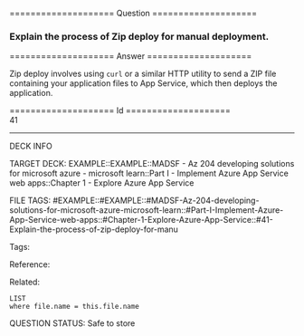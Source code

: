 ==================== Question ====================  

### Explain the process of Zip deploy for manual deployment.  

==================== Answer ====================  

Zip deploy involves using `curl` or a similar HTTP utility to send a ZIP file containing your application files to App Service, which then deploys the application.

==================== Id ====================  
41

---

DECK INFO

TARGET DECK: EXAMPLE::EXAMPLE::MADSF - Az 204 developing solutions for microsoft azure - microsoft learn::Part I - Implement Azure App Service web apps::Chapter 1 - Explore Azure App Service

FILE TAGS: #EXAMPLE::#EXAMPLE::#MADSF-Az-204-developing-solutions-for-microsoft-azure-microsoft-learn::#Part-I-Implement-Azure-App-Service-web-apps::#Chapter-1-Explore-Azure-App-Service::#41-Explain-the-process-of-zip-deploy-for-manu

Tags:

Reference:

Related:

```dataview
LIST
where file.name = this.file.name
```

QUESTION STATUS: Safe to store
